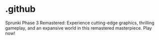 # .github
Sprunki Phase 3 Remastered: Experience cutting-edge graphics, thrilling gameplay, and an expansive world in this remastered masterpiece. Play now!
